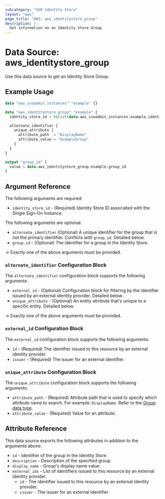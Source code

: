 ```yaml
---
subcategory: "SSO Identity Store"
layout: "aws"
page_title: "AWS: aws_identitystore_group"
description: |-
  Get information on an Identity Store Group
---
```


# Data Source: aws_identitystore_group

Use this data source to get an Identity Store Group.

## Example Usage

```terraform
data "aws_ssoadmin_instances" "example" {}

data "aws_identitystore_group" "example" {
  identity_store_id = tolist(data.aws_ssoadmin_instances.example.identity_store_ids)[0]

  alternate_identifier {
    unique_attribute {
      attribute_path  = "DisplayName"
      attribute_value = "ExampleGroup"
    }
  }
}

output "group_id" {
  value = data.aws_identitystore_group.example.group_id
}
```

## Argument Reference

The following arguments are required:

* `identity_store_id` - (Required) Identity Store ID associated with the Single Sign-On Instance.

The following arguments are optional:

* `alternate_identifier` (Optional) A unique identifier for the group that is not the primary identifier. Conflicts with `group_id`. Detailed below.
* `group_id` - (Optional) The identifier for a group in the Identity Store.

-> Exactly one of the above arguments must be provided.

### `alternate_identifier` Configuration Block

The `alternate_identifier` configuration block supports the following arguments:

* `external_id` - (Optional) Configuration block for filtering by the identifier issued by an external identity provider. Detailed below.
* `unique_attribute` - (Optional) An entity attribute that's unique to a specific entity. Detailed below.

-> Exactly one of the above arguments must be provided.

### `external_id` Configuration Block

The `external_id` configuration block supports the following arguments:

* `id` - (Required) The identifier issued to this resource by an external identity provider.
* `issuer` - (Required) The issuer for an external identifier.

### `unique_attribute` Configuration Block

The `unique_attribute` configuration block supports the following arguments:

* `attribute_path` - (Required) Attribute path that is used to specify which attribute name to search. For example: `DisplayName`. Refer to the [Group data type](https://docs.aws.amazon.com/singlesignon/latest/IdentityStoreAPIReference/API_Group.html).
* `attribute_value` - (Required) Value for an attribute.

## Attribute Reference

This data source exports the following attributes in addition to the arguments above:

* `id` - Identifier of the group in the Identity Store.
* `description` - Description of the specified group.
* `display_name` - Group's display name value.
* `external_ids` - List of identifiers issued to this resource by an external identity provider.
    * `id` - The identifier issued to this resource by an external identity provider.
    * `issuer` - The issuer for an external identifier.
